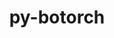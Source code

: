 ---
title: "py-botorch"
layout: cache
categories: [package, develop]
meta: {"compilers": ["apple-clang@=15.0.0", "gcc@=13.2.0"], "num_specs": 35, "num_specs_by_stack": {"ml-darwin-aarch64-mps": 4, "ml-linux-aarch64-cpu": 9, "ml-linux-aarch64-cuda": 7, "ml-linux-x86_64-cpu": 7, "ml-linux-x86_64-cuda": 6, "root": 35}, "oss": ["ubuntu24.04", "ventura"], "platforms": ["darwin", "linux"], "stacks": ["ml-darwin-aarch64-mps", "ml-linux-aarch64-cpu", "ml-linux-aarch64-cuda", "ml-linux-x86_64-cpu", "ml-linux-x86_64-cuda", "root"], "targets": ["aarch64", "x86_64_v3"], "versions": ["0.8.4"]}
spec_details: [{"compiler": "gcc@=13.2.0", "hash": "354sgfct4bhbykvzbgjmxqcofmrbncsa", "os": "ubuntu24.04", "platform": "linux", "size": "-", "stacks": ["ml-linux-aarch64-cuda", "root"], "tarball": "https://binaries.spack.io/develop/build_cache/linux-ubuntu24.04-aarch64/gcc-13.2.0/py-botorch-0.8.4/linux-ubuntu24.04-aarch64-gcc-13.2.0-py-botorch-0.8.4-354sgfct4bhbykvzbgjmxqcofmrbncsa.spack", "target": "aarch64", "variants": ["build_system=python_pip"], "versions": ["0.8.4"]}, {"compiler": "gcc@=13.2.0", "hash": "5jxhas3yyrzszkjp7o4aftxexo45xmfq", "os": "ubuntu24.04", "platform": "linux", "size": "-", "stacks": ["ml-linux-x86_64-cuda", "root"], "tarball": "https://binaries.spack.io/develop/build_cache/linux-ubuntu24.04-x86_64_v3/gcc-13.2.0/py-botorch-0.8.4/linux-ubuntu24.04-x86_64_v3-gcc-13.2.0-py-botorch-0.8.4-5jxhas3yyrzszkjp7o4aftxexo45xmfq.spack", "target": "x86_64_v3", "variants": ["build_system=python_pip"], "versions": ["0.8.4"]}, {"compiler": "gcc@=13.2.0", "hash": "6curatkol6wjkj7fsrmfnyo6komaxvf2", "os": "ubuntu24.04", "platform": "linux", "size": "-", "stacks": ["ml-linux-x86_64-cuda", "root"], "tarball": "https://binaries.spack.io/develop/build_cache/linux-ubuntu24.04-x86_64_v3/gcc-13.2.0/py-botorch-0.8.4/linux-ubuntu24.04-x86_64_v3-gcc-13.2.0-py-botorch-0.8.4-6curatkol6wjkj7fsrmfnyo6komaxvf2.spack", "target": "x86_64_v3", "variants": ["build_system=python_pip"], "versions": ["0.8.4"]}, {"compiler": "gcc@=13.2.0", "hash": "ac7sldhjpupq5yizgzb3kthlmzrl2sdd", "os": "ubuntu24.04", "platform": "linux", "size": "-", "stacks": ["ml-linux-aarch64-cpu", "root"], "tarball": "https://binaries.spack.io/develop/build_cache/linux-ubuntu24.04-aarch64/gcc-13.2.0/py-botorch-0.8.4/linux-ubuntu24.04-aarch64-gcc-13.2.0-py-botorch-0.8.4-ac7sldhjpupq5yizgzb3kthlmzrl2sdd.spack", "target": "aarch64", "variants": ["build_system=python_pip"], "versions": ["0.8.4"]}, {"compiler": "gcc@=13.2.0", "hash": "acaeiyblqd77vvwkp75mdwvqjwtcpyrj", "os": "ubuntu24.04", "platform": "linux", "size": "-", "stacks": ["ml-linux-x86_64-cuda", "root"], "tarball": "https://binaries.spack.io/develop/build_cache/linux-ubuntu24.04-x86_64_v3/gcc-13.2.0/py-botorch-0.8.4/linux-ubuntu24.04-x86_64_v3-gcc-13.2.0-py-botorch-0.8.4-acaeiyblqd77vvwkp75mdwvqjwtcpyrj.spack", "target": "x86_64_v3", "variants": ["build_system=python_pip"], "versions": ["0.8.4"]}, {"compiler": "gcc@=13.2.0", "hash": "alo2lo44kjnuivnyo5dn7p6be4shjdib", "os": "ubuntu24.04", "platform": "linux", "size": "-", "stacks": ["ml-linux-aarch64-cpu", "root"], "tarball": "https://binaries.spack.io/develop/build_cache/linux-ubuntu24.04-aarch64/gcc-13.2.0/py-botorch-0.8.4/linux-ubuntu24.04-aarch64-gcc-13.2.0-py-botorch-0.8.4-alo2lo44kjnuivnyo5dn7p6be4shjdib.spack", "target": "aarch64", "variants": ["build_system=python_pip"], "versions": ["0.8.4"]}, {"compiler": "gcc@=13.2.0", "hash": "arcy2gf3fjpy3wfkijdzie7gdrgpvi5x", "os": "ubuntu24.04", "platform": "linux", "size": "-", "stacks": ["ml-linux-aarch64-cuda", "root"], "tarball": "https://binaries.spack.io/develop/build_cache/linux-ubuntu24.04-aarch64/gcc-13.2.0/py-botorch-0.8.4/linux-ubuntu24.04-aarch64-gcc-13.2.0-py-botorch-0.8.4-arcy2gf3fjpy3wfkijdzie7gdrgpvi5x.spack", "target": "aarch64", "variants": ["build_system=python_pip"], "versions": ["0.8.4"]}, {"compiler": "gcc@=13.2.0", "hash": "bovmlybzwep6pqoepaq7ns7n426ck3g5", "os": "ubuntu24.04", "platform": "linux", "size": "-", "stacks": ["ml-linux-aarch64-cpu", "root"], "tarball": "https://binaries.spack.io/develop/build_cache/linux-ubuntu24.04-aarch64/gcc-13.2.0/py-botorch-0.8.4/linux-ubuntu24.04-aarch64-gcc-13.2.0-py-botorch-0.8.4-bovmlybzwep6pqoepaq7ns7n426ck3g5.spack", "target": "aarch64", "variants": ["build_system=python_pip"], "versions": ["0.8.4"]}, {"compiler": "gcc@=13.2.0", "hash": "dk5mpnpd7xoyf76vzx463epewtx3svnq", "os": "ubuntu24.04", "platform": "linux", "size": "-", "stacks": ["ml-linux-aarch64-cpu", "root"], "tarball": "https://binaries.spack.io/develop/build_cache/linux-ubuntu24.04-aarch64/gcc-13.2.0/py-botorch-0.8.4/linux-ubuntu24.04-aarch64-gcc-13.2.0-py-botorch-0.8.4-dk5mpnpd7xoyf76vzx463epewtx3svnq.spack", "target": "aarch64", "variants": ["build_system=python_pip"], "versions": ["0.8.4"]}, {"compiler": "gcc@=13.2.0", "hash": "eexkdaizxfj2myh5nemk7imax43vzcbp", "os": "ubuntu24.04", "platform": "linux", "size": "-", "stacks": ["root"], "tarball": "https://binaries.spack.io/develop/build_cache/linux-ubuntu24.04-aarch64/gcc-13.2.0/py-botorch-0.8.4/linux-ubuntu24.04-aarch64-gcc-13.2.0-py-botorch-0.8.4-eexkdaizxfj2myh5nemk7imax43vzcbp.spack", "target": "aarch64", "variants": ["build_system=python_pip"], "versions": ["0.8.4"]}, {"compiler": "gcc@=13.2.0", "hash": "eggmvy3r2owgtotes3z5eslnmbh5kxac", "os": "ubuntu24.04", "platform": "linux", "size": "-", "stacks": ["ml-linux-aarch64-cpu", "root"], "tarball": "https://binaries.spack.io/develop/build_cache/linux-ubuntu24.04-aarch64/gcc-13.2.0/py-botorch-0.8.4/linux-ubuntu24.04-aarch64-gcc-13.2.0-py-botorch-0.8.4-eggmvy3r2owgtotes3z5eslnmbh5kxac.spack", "target": "aarch64", "variants": ["build_system=python_pip"], "versions": ["0.8.4"]}, {"compiler": "gcc@=13.2.0", "hash": "fpcoxocwbjctppymh75gh73xchnr333v", "os": "ubuntu24.04", "platform": "linux", "size": "-", "stacks": ["ml-linux-x86_64-cuda", "root"], "tarball": "https://binaries.spack.io/develop/build_cache/linux-ubuntu24.04-x86_64_v3/gcc-13.2.0/py-botorch-0.8.4/linux-ubuntu24.04-x86_64_v3-gcc-13.2.0-py-botorch-0.8.4-fpcoxocwbjctppymh75gh73xchnr333v.spack", "target": "x86_64_v3", "variants": ["build_system=python_pip"], "versions": ["0.8.4"]}, {"compiler": "gcc@=13.2.0", "hash": "hftxde23swep7bch4xuaahxbkxytfv6y", "os": "ubuntu24.04", "platform": "linux", "size": "-", "stacks": ["ml-linux-x86_64-cpu", "root"], "tarball": "https://binaries.spack.io/develop/build_cache/linux-ubuntu24.04-x86_64_v3/gcc-13.2.0/py-botorch-0.8.4/linux-ubuntu24.04-x86_64_v3-gcc-13.2.0-py-botorch-0.8.4-hftxde23swep7bch4xuaahxbkxytfv6y.spack", "target": "x86_64_v3", "variants": ["build_system=python_pip"], "versions": ["0.8.4"]}, {"compiler": "gcc@=13.2.0", "hash": "hg4m6u6m2acfzcfmaoctywb267v3bsb7", "os": "ubuntu24.04", "platform": "linux", "size": "-", "stacks": ["ml-linux-aarch64-cuda", "root"], "tarball": "https://binaries.spack.io/develop/build_cache/linux-ubuntu24.04-aarch64/gcc-13.2.0/py-botorch-0.8.4/linux-ubuntu24.04-aarch64-gcc-13.2.0-py-botorch-0.8.4-hg4m6u6m2acfzcfmaoctywb267v3bsb7.spack", "target": "aarch64", "variants": ["build_system=python_pip"], "versions": ["0.8.4"]}, {"compiler": "gcc@=13.2.0", "hash": "jrlf7qop34devaqviv3ykokaoiif5p7s", "os": "ubuntu24.04", "platform": "linux", "size": "-", "stacks": ["ml-linux-x86_64-cpu", "root"], "tarball": "https://binaries.spack.io/develop/build_cache/linux-ubuntu24.04-x86_64_v3/gcc-13.2.0/py-botorch-0.8.4/linux-ubuntu24.04-x86_64_v3-gcc-13.2.0-py-botorch-0.8.4-jrlf7qop34devaqviv3ykokaoiif5p7s.spack", "target": "x86_64_v3", "variants": ["build_system=python_pip"], "versions": ["0.8.4"]}, {"compiler": "apple-clang@=15.0.0", "hash": "jyr2v57tnirepooketnbwehc75b26d3y", "os": "ventura", "platform": "darwin", "size": "-", "stacks": ["ml-darwin-aarch64-mps", "root"], "tarball": "https://binaries.spack.io/develop/build_cache/darwin-ventura-aarch64/apple-clang-15.0.0/py-botorch-0.8.4/darwin-ventura-aarch64-apple-clang-15.0.0-py-botorch-0.8.4-jyr2v57tnirepooketnbwehc75b26d3y.spack", "target": "aarch64", "variants": ["build_system=python_pip"], "versions": ["0.8.4"]}, {"compiler": "gcc@=13.2.0", "hash": "knku2q4au7fn2fmjhvscyk7cnz6m3xmw", "os": "ubuntu24.04", "platform": "linux", "size": "-", "stacks": ["root"], "tarball": "https://binaries.spack.io/develop/build_cache/linux-ubuntu24.04-x86_64_v3/gcc-13.2.0/py-botorch-0.8.4/linux-ubuntu24.04-x86_64_v3-gcc-13.2.0-py-botorch-0.8.4-knku2q4au7fn2fmjhvscyk7cnz6m3xmw.spack", "target": "x86_64_v3", "variants": ["build_system=python_pip"], "versions": ["0.8.4"]}, {"compiler": "gcc@=13.2.0", "hash": "kt5yaald2m5odu62ljq43omemlh3lvsm", "os": "ubuntu24.04", "platform": "linux", "size": "-", "stacks": ["ml-linux-x86_64-cpu", "root"], "tarball": "https://binaries.spack.io/develop/build_cache/linux-ubuntu24.04-x86_64_v3/gcc-13.2.0/py-botorch-0.8.4/linux-ubuntu24.04-x86_64_v3-gcc-13.2.0-py-botorch-0.8.4-kt5yaald2m5odu62ljq43omemlh3lvsm.spack", "target": "x86_64_v3", "variants": ["build_system=python_pip"], "versions": ["0.8.4"]}, {"compiler": "apple-clang@=15.0.0", "hash": "lnzclhjteh3uiweeoxalod5xhb3jc7zd", "os": "ventura", "platform": "darwin", "size": "-", "stacks": ["ml-darwin-aarch64-mps", "root"], "tarball": "https://binaries.spack.io/develop/build_cache/darwin-ventura-aarch64/apple-clang-15.0.0/py-botorch-0.8.4/darwin-ventura-aarch64-apple-clang-15.0.0-py-botorch-0.8.4-lnzclhjteh3uiweeoxalod5xhb3jc7zd.spack", "target": "aarch64", "variants": ["build_system=python_pip"], "versions": ["0.8.4"]}, {"compiler": "gcc@=13.2.0", "hash": "njhwqbgrxrtis635foraznvtx5g7vcrj", "os": "ubuntu24.04", "platform": "linux", "size": "-", "stacks": ["ml-linux-aarch64-cpu", "root"], "tarball": "https://binaries.spack.io/develop/build_cache/linux-ubuntu24.04-aarch64/gcc-13.2.0/py-botorch-0.8.4/linux-ubuntu24.04-aarch64-gcc-13.2.0-py-botorch-0.8.4-njhwqbgrxrtis635foraznvtx5g7vcrj.spack", "target": "aarch64", "variants": ["build_system=python_pip"], "versions": ["0.8.4"]}, {"compiler": "gcc@=13.2.0", "hash": "p7jsav7wmgn4vvoeofjq5jq4np7hxxyq", "os": "ubuntu24.04", "platform": "linux", "size": "-", "stacks": ["ml-linux-x86_64-cuda", "root"], "tarball": "https://binaries.spack.io/develop/build_cache/linux-ubuntu24.04-x86_64_v3/gcc-13.2.0/py-botorch-0.8.4/linux-ubuntu24.04-x86_64_v3-gcc-13.2.0-py-botorch-0.8.4-p7jsav7wmgn4vvoeofjq5jq4np7hxxyq.spack", "target": "x86_64_v3", "variants": ["build_system=python_pip"], "versions": ["0.8.4"]}, {"compiler": "gcc@=13.2.0", "hash": "qwrxzfki4nxtp2jjdvsq4fgdwcfr3ig3", "os": "ubuntu24.04", "platform": "linux", "size": "-", "stacks": ["ml-linux-aarch64-cuda", "root"], "tarball": "https://binaries.spack.io/develop/build_cache/linux-ubuntu24.04-aarch64/gcc-13.2.0/py-botorch-0.8.4/linux-ubuntu24.04-aarch64-gcc-13.2.0-py-botorch-0.8.4-qwrxzfki4nxtp2jjdvsq4fgdwcfr3ig3.spack", "target": "aarch64", "variants": ["build_system=python_pip"], "versions": ["0.8.4"]}, {"compiler": "gcc@=13.2.0", "hash": "rqlipble6zaxqg5enmdq6wsgl4yzc2fn", "os": "ubuntu24.04", "platform": "linux", "size": "-", "stacks": ["ml-linux-x86_64-cpu", "root"], "tarball": "https://binaries.spack.io/develop/build_cache/linux-ubuntu24.04-x86_64_v3/gcc-13.2.0/py-botorch-0.8.4/linux-ubuntu24.04-x86_64_v3-gcc-13.2.0-py-botorch-0.8.4-rqlipble6zaxqg5enmdq6wsgl4yzc2fn.spack", "target": "x86_64_v3", "variants": ["build_system=python_pip"], "versions": ["0.8.4"]}, {"compiler": "apple-clang@=15.0.0", "hash": "rtw2hyglmwi6loatwsgue35iuopvuxit", "os": "ventura", "platform": "darwin", "size": "-", "stacks": ["ml-darwin-aarch64-mps", "root"], "tarball": "https://binaries.spack.io/develop/build_cache/darwin-ventura-aarch64/apple-clang-15.0.0/py-botorch-0.8.4/darwin-ventura-aarch64-apple-clang-15.0.0-py-botorch-0.8.4-rtw2hyglmwi6loatwsgue35iuopvuxit.spack", "target": "aarch64", "variants": ["build_system=python_pip"], "versions": ["0.8.4"]}, {"compiler": "gcc@=13.2.0", "hash": "rxvljaffrqgderqn72i6lf5j6blx2enx", "os": "ubuntu24.04", "platform": "linux", "size": "-", "stacks": ["ml-linux-aarch64-cpu", "root"], "tarball": "https://binaries.spack.io/develop/build_cache/linux-ubuntu24.04-aarch64/gcc-13.2.0/py-botorch-0.8.4/linux-ubuntu24.04-aarch64-gcc-13.2.0-py-botorch-0.8.4-rxvljaffrqgderqn72i6lf5j6blx2enx.spack", "target": "aarch64", "variants": ["build_system=python_pip"], "versions": ["0.8.4"]}, {"compiler": "apple-clang@=15.0.0", "hash": "tcsuvm5ylziasjgqvgapapifgnrbh43v", "os": "ventura", "platform": "darwin", "size": "-", "stacks": ["ml-darwin-aarch64-mps", "root"], "tarball": "https://binaries.spack.io/develop/build_cache/darwin-ventura-aarch64/apple-clang-15.0.0/py-botorch-0.8.4/darwin-ventura-aarch64-apple-clang-15.0.0-py-botorch-0.8.4-tcsuvm5ylziasjgqvgapapifgnrbh43v.spack", "target": "aarch64", "variants": ["build_system=python_pip"], "versions": ["0.8.4"]}, {"compiler": "gcc@=13.2.0", "hash": "tdevhmhoi23xh6idtajvui7z6fpsubsh", "os": "ubuntu24.04", "platform": "linux", "size": "-", "stacks": ["ml-linux-aarch64-cpu", "root"], "tarball": "https://binaries.spack.io/develop/build_cache/linux-ubuntu24.04-aarch64/gcc-13.2.0/py-botorch-0.8.4/linux-ubuntu24.04-aarch64-gcc-13.2.0-py-botorch-0.8.4-tdevhmhoi23xh6idtajvui7z6fpsubsh.spack", "target": "aarch64", "variants": ["build_system=python_pip"], "versions": ["0.8.4"]}, {"compiler": "gcc@=13.2.0", "hash": "txbzfbwat6mawizwbq5xzf2mw2vuy7ai", "os": "ubuntu24.04", "platform": "linux", "size": "-", "stacks": ["ml-linux-aarch64-cpu", "root"], "tarball": "https://binaries.spack.io/develop/build_cache/linux-ubuntu24.04-aarch64/gcc-13.2.0/py-botorch-0.8.4/linux-ubuntu24.04-aarch64-gcc-13.2.0-py-botorch-0.8.4-txbzfbwat6mawizwbq5xzf2mw2vuy7ai.spack", "target": "aarch64", "variants": ["build_system=python_pip"], "versions": ["0.8.4"]}, {"compiler": "gcc@=13.2.0", "hash": "un3igpich3atxxo5ipoq4hipp2tbh4t7", "os": "ubuntu24.04", "platform": "linux", "size": "-", "stacks": ["ml-linux-x86_64-cpu", "root"], "tarball": "https://binaries.spack.io/develop/build_cache/linux-ubuntu24.04-x86_64_v3/gcc-13.2.0/py-botorch-0.8.4/linux-ubuntu24.04-x86_64_v3-gcc-13.2.0-py-botorch-0.8.4-un3igpich3atxxo5ipoq4hipp2tbh4t7.spack", "target": "x86_64_v3", "variants": ["build_system=python_pip"], "versions": ["0.8.4"]}, {"compiler": "gcc@=13.2.0", "hash": "w3e33pqesy5xbqrffrzw3fgbig7kdbyc", "os": "ubuntu24.04", "platform": "linux", "size": "-", "stacks": ["ml-linux-aarch64-cuda", "root"], "tarball": "https://binaries.spack.io/develop/build_cache/linux-ubuntu24.04-aarch64/gcc-13.2.0/py-botorch-0.8.4/linux-ubuntu24.04-aarch64-gcc-13.2.0-py-botorch-0.8.4-w3e33pqesy5xbqrffrzw3fgbig7kdbyc.spack", "target": "aarch64", "variants": ["build_system=python_pip"], "versions": ["0.8.4"]}, {"compiler": "gcc@=13.2.0", "hash": "wblfckm2o7kl3cscfak5z6gnw6nd4j5q", "os": "ubuntu24.04", "platform": "linux", "size": "-", "stacks": ["ml-linux-x86_64-cuda", "root"], "tarball": "https://binaries.spack.io/develop/build_cache/linux-ubuntu24.04-x86_64_v3/gcc-13.2.0/py-botorch-0.8.4/linux-ubuntu24.04-x86_64_v3-gcc-13.2.0-py-botorch-0.8.4-wblfckm2o7kl3cscfak5z6gnw6nd4j5q.spack", "target": "x86_64_v3", "variants": ["build_system=python_pip"], "versions": ["0.8.4"]}, {"compiler": "gcc@=13.2.0", "hash": "wpw4ixo5g3alfp53kidpj6nwc4ejy6dp", "os": "ubuntu24.04", "platform": "linux", "size": "-", "stacks": ["ml-linux-aarch64-cuda", "root"], "tarball": "https://binaries.spack.io/develop/build_cache/linux-ubuntu24.04-aarch64/gcc-13.2.0/py-botorch-0.8.4/linux-ubuntu24.04-aarch64-gcc-13.2.0-py-botorch-0.8.4-wpw4ixo5g3alfp53kidpj6nwc4ejy6dp.spack", "target": "aarch64", "variants": ["build_system=python_pip"], "versions": ["0.8.4"]}, {"compiler": "gcc@=13.2.0", "hash": "yf7nhrrgtjiesaxetanndffju7vnkjz2", "os": "ubuntu24.04", "platform": "linux", "size": "-", "stacks": ["ml-linux-x86_64-cpu", "root"], "tarball": "https://binaries.spack.io/develop/build_cache/linux-ubuntu24.04-x86_64_v3/gcc-13.2.0/py-botorch-0.8.4/linux-ubuntu24.04-x86_64_v3-gcc-13.2.0-py-botorch-0.8.4-yf7nhrrgtjiesaxetanndffju7vnkjz2.spack", "target": "x86_64_v3", "variants": ["build_system=python_pip"], "versions": ["0.8.4"]}, {"compiler": "gcc@=13.2.0", "hash": "z27ltgavqxkyddwxgwj3zuqkrm4n2a6v", "os": "ubuntu24.04", "platform": "linux", "size": "-", "stacks": ["ml-linux-x86_64-cpu", "root"], "tarball": "https://binaries.spack.io/develop/build_cache/linux-ubuntu24.04-x86_64_v3/gcc-13.2.0/py-botorch-0.8.4/linux-ubuntu24.04-x86_64_v3-gcc-13.2.0-py-botorch-0.8.4-z27ltgavqxkyddwxgwj3zuqkrm4n2a6v.spack", "target": "x86_64_v3", "variants": ["build_system=python_pip"], "versions": ["0.8.4"]}, {"compiler": "gcc@=13.2.0", "hash": "zpscwhxhmizl7w27ku3lrbrndzememfv", "os": "ubuntu24.04", "platform": "linux", "size": "-", "stacks": ["ml-linux-aarch64-cuda", "root"], "tarball": "https://binaries.spack.io/develop/build_cache/linux-ubuntu24.04-aarch64/gcc-13.2.0/py-botorch-0.8.4/linux-ubuntu24.04-aarch64-gcc-13.2.0-py-botorch-0.8.4-zpscwhxhmizl7w27ku3lrbrndzememfv.spack", "target": "aarch64", "variants": ["build_system=python_pip"], "versions": ["0.8.4"]}]
---